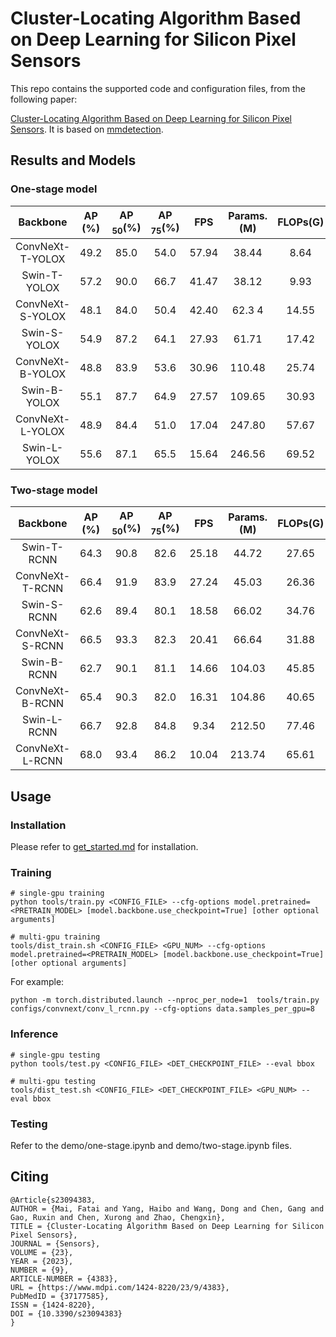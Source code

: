 # Cluster-Locating Algorithm Based on Deep Learning for Silicon Pixel Sensors

This repo contains the supported code and configuration files, from the following paper:

[Cluster-Locating Algorithm Based on Deep Learning for Silicon Pixel Sensors](https://www.mdpi.com/1424-8220/23/9/4383). It is based on [mmdetection](https://github.com/open-mmlab/mmdetection).


## Results and Models


### One-stage model

   | Backbone | AP $(\%)$ | AP $_{50}(\%)$ | AP $_{75}(\%)$ | FPS | Params.(M) | FLOPs(G) | model |
   | :---: | :---: | :---: | :---: | :---: | :---: | :---: | :---: | 
   | ConvNeXt-T-YOLOX | 49.2 | 85.0 | 54.0 | 57.94 | 38.44 |  8.64 |  |
   | Swin-T-YOLOX | 57.2 | 90.0 | 66.7 | 41.47 | 38.12 | 9.93 | |
   | ConvNeXt-S-YOLOX | 48.1 | 84.0 | 50.4 | 42.40 | 62.3 4| 14.55 | |
  | Swin-S-YOLOX | 54.9 | 87.2 | 64.1 | 27.93 | 61.71 | 17.42 | |
  | ConvNeXt-B-YOLOX | 48.8 | 83.9 | 53.6 | 30.96 | 110.48 | 25.74 | |
  | Swin-B-YOLOX | 55.1  |87.7| 64.9|27.57 | 109.65| 30.93 | |
  | ConvNeXt-L-YOLOX | 48.9 |84.4|51.0|17.04| 247.80| 57.67 | |
  | Swin-L-YOLOX  | 55.6 |87.1|65.5|15.64| 246.56| 69.52 | |
  
### Two-stage model

  | Backbone | AP $(\%)$ | AP $_{50}(\%)$ | AP $_{75}(\%)$ | FPS | Params.(M) | FLOPs(G) | model |
  | :---: | :---: | :---: | :---: | :---: | :---: | :---: | :---: | 
  |  Swin-T-RCNN | 64.3|90.8|82.6|25.18  | 44.72| 27.65 |  |
  |  ConvNeXt-T-RCNN | 66.4 |91.9|83.9|27.24  |45.03| 26.36 |  |
  |  Swin-S-RCNN | 62.6 |89.4|80.1|18.58  | 66.02| 34.76 |  |
  |  ConvNeXt-S-RCNN | 66.5 |93.3|82.3 |20.41  |66.64| 31.88 |  | 
  | Swin-B-RCNN | 62.7 |90.1|81.1|14.66  | 104.03| 45.85 |  |
  | ConvNeXt-B-RCNN | 65.4  |90.3|82.0|16.31  |104.86| 40.65 |  | 
  |  Swin-L-RCNN | 66.7 |92.8|84.8|9.34 | 212.50| 77.46 |  |
  |  ConvNeXt-L-RCNN  | 68.0 |93.4|86.2 |10.04| 213.74|65.61 |  |



## Usage

### Installation

Please refer to [get_started.md](https://github.com/open-mmlab/mmdetection/blob/master/docs/en/get_started.md) for installation.

### Training

```
# single-gpu training
python tools/train.py <CONFIG_FILE> --cfg-options model.pretrained=<PRETRAIN_MODEL> [model.backbone.use_checkpoint=True] [other optional arguments]

# multi-gpu training
tools/dist_train.sh <CONFIG_FILE> <GPU_NUM> --cfg-options model.pretrained=<PRETRAIN_MODEL> [model.backbone.use_checkpoint=True] [other optional arguments] 
```
For example:
```
python -m torch.distributed.launch --nproc_per_node=1  tools/train.py configs/convnext/conv_l_rcnn.py --cfg-options data.samples_per_gpu=8 

```

### Inference
```
# single-gpu testing
python tools/test.py <CONFIG_FILE> <DET_CHECKPOINT_FILE> --eval bbox 

# multi-gpu testing
tools/dist_test.sh <CONFIG_FILE> <DET_CHECKPOINT_FILE> <GPU_NUM> --eval bbox 
```



###  Testing

Refer to the demo/one-stage.ipynb and demo/two-stage.ipynb files.






## Citing 
```
@Article{s23094383,
AUTHOR = {Mai, Fatai and Yang, Haibo and Wang, Dong and Chen, Gang and Gao, Ruxin and Chen, Xurong and Zhao, Chengxin},
TITLE = {Cluster-Locating Algorithm Based on Deep Learning for Silicon Pixel Sensors},
JOURNAL = {Sensors},
VOLUME = {23},
YEAR = {2023},
NUMBER = {9},
ARTICLE-NUMBER = {4383},
URL = {https://www.mdpi.com/1424-8220/23/9/4383},
PubMedID = {37177585},
ISSN = {1424-8220},
DOI = {10.3390/s23094383}
}
```



